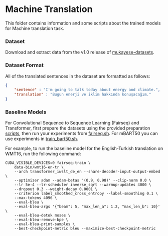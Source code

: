 # Machine Translation

This folder contains information and some scripts about the trained models for Machine translation task.

### Dataset 

Download and extract data from the v1.0 release of [mukayese-datasets](https://github.com/mukayese-nlp/mukayese-datasets/releases/tag/v1.0).

### Dataset Format

All of the translated sentences in the dataset are formatted as follows:
```json
{
    "sentence" : "I'm going to talk today about energy and climate.",
    "translation" : "Bugun enerji ve iklim hakkında konuşacağım."
}
```

### Baseline Models

For Convolutional Sequence to Sequence Learning (Fairseq) and Transformer, first prepare the datasets using the provided preparation [scripts](./data), then run your experiments from [fairseq.sh](./fairseq.sh). For mBART50 you can use experiments in [train_bart50.sh](./train_bart50.sh).

For example, to run the baseline model for the English-Turkish translation on WMT16, run the following command:

```shell
CUDA_VISIBLE_DEVICES=0 fairseq-train \
    data-bin/wmt16-en-tr \
    --arch transformer_iwslt_de_en --share-decoder-input-output-embed \
    --optimizer adam --adam-betas '(0.9, 0.98)' --clip-norm 0.0 \
    --lr 5e-4 --lr-scheduler inverse_sqrt --warmup-updates 4000 \
    --dropout 0.3 --weight-decay 0.0001 \
    --criterion label_smoothed_cross_entropy --label-smoothing 0.1 \
    --max-tokens 4096 \
    --eval-bleu \
    --eval-bleu-args '{"beam": 5, "max_len_a": 1.2, "max_len_b": 10}' \
    --eval-bleu-detok moses \
    --eval-bleu-remove-bpe \
    --eval-bleu-print-samples \
    --best-checkpoint-metric bleu --maximize-best-checkpoint-metric
```